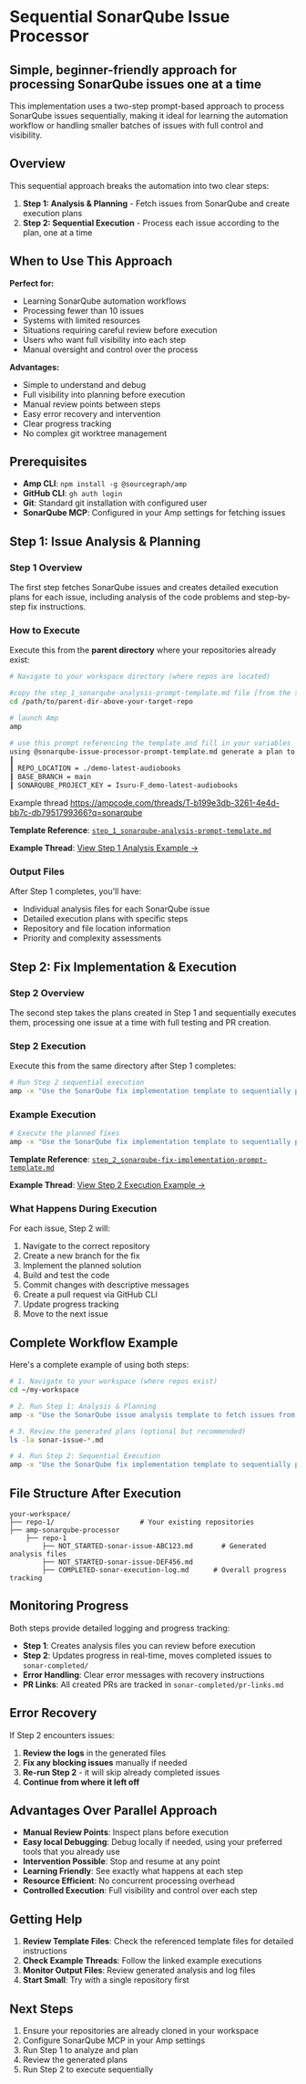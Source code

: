 # Sequential SonarQube Issue Processor

## Simple, beginner-friendly approach for processing SonarQube issues one at a time

This implementation uses a two-step prompt-based approach to process SonarQube issues sequentially, making it ideal for learning the automation workflow or handling smaller batches of issues with full control and visibility.

## Overview

This sequential approach breaks the automation into two clear steps:

1. **Step 1: Analysis & Planning** - Fetch issues from SonarQube and create execution plans
2. **Step 2: Sequential Execution** - Process each issue according to the plan, one at a time

## When to Use This Approach

**Perfect for:**
- Learning SonarQube automation workflows
- Processing fewer than 10 issues
- Systems with limited resources
- Situations requiring careful review before execution
- Users who want full visibility into each step
- Manual oversight and control over the process

**Advantages:**
- Simple to understand and debug
- Full visibility into planning before execution
- Manual review points between steps
- Easy error recovery and intervention
- Clear progress tracking
- No complex git worktree management

## Prerequisites

- **Amp CLI**: `npm install -g @sourcegraph/amp`
- **GitHub CLI**: `gh auth login` 
- **Git**: Standard git installation with configured user
- **SonarQube MCP**: Configured in your Amp settings for fetching issues

## Step 1: Issue Analysis & Planning

### Step 1 Overview

The first step fetches SonarQube issues and creates detailed execution plans for each issue, including analysis of the code problems and step-by-step fix instructions.

### How to Execute

Execute this from the **parent directory** where your repositories already exist:

```bash
# Navigate to your workspace directory (where repos are located) 

#copy the step_1_sonarqube-analysis-prompt-template.md file [from the sequential-simple folder] to the parent directory
cd /path/to/parent-dir-above-your-target-repo 

# launch Amp
amp

# use this prompt referencing the template and fill in your variables 
using @sonarqube-issue-processor-prompt-template.md generate a plan to fix the issues
┃
┃ REPO_LOCATION = ./demo-latest-audiobooks
┃ BASE_BRANCH = main
┃ SONARQUBE_PROJECT_KEY = Isuru-F_demo-latest-audiobooks
```

Example thread <https://ampcode.com/threads/T-b199e3db-3261-4e4d-bb7c-db7951799366?q=sonarqube>


**Template Reference**: [`step_1_sonarqube-analysis-prompt-template.md`](./step_1_sonarqube-analysis-prompt-template.md)

**Example Thread**: [View Step 1 Analysis Example →](LINK_TO_STEP_1_THREAD)

### Output Files

After Step 1 completes, you'll have:
- Individual analysis files for each SonarQube issue
- Detailed execution plans with specific steps
- Repository and file location information
- Priority and complexity assessments

## Step 2: Fix Implementation & Execution

### Step 2 Overview

The second step takes the plans created in Step 1 and sequentially executes them, processing one issue at a time with full testing and PR creation.

### Step 2 Execution

Execute this from the same directory after Step 1 completes:

```bash
# Run Step 2 sequential execution
amp -x "Use the SonarQube fix implementation template to sequentially process all planned issues. Follow the step_2_sonarqube-fix-implementation-prompt-template.md template."
```

### Example Execution

```bash
# Execute the planned fixes
amp -x "Use the SonarQube fix implementation template to sequentially process all planned issues from Step 1. Follow the step_2_sonarqube-fix-implementation-prompt-template.md template and process issues one by one."
```

**Template Reference**: [`step_2_sonarqube-fix-implementation-prompt-template.md`](./step_2_sonarqube-fix-implementation-prompt-template.md)

**Example Thread**: [View Step 2 Execution Example →](LINK_TO_STEP_2_THREAD)

### What Happens During Execution

For each issue, Step 2 will:
1. Navigate to the correct repository
2. Create a new branch for the fix
3. Implement the planned solution
4. Build and test the code
5. Commit changes with descriptive messages
6. Create a pull request via GitHub CLI
7. Update progress tracking
8. Move to the next issue

## Complete Workflow Example

Here's a complete example of using both steps:

```bash
# 1. Navigate to your workspace (where repos exist)
cd ~/my-workspace

# 2. Run Step 1: Analysis & Planning
amp -x "Use the SonarQube issue analysis template to fetch issues from organization 'my-sonarqube-org' and create execution plans. Follow the step_1_sonarqube-analysis-prompt-template.md template."

# 3. Review the generated plans (optional but recommended)
ls -la sonar-issue-*.md

# 4. Run Step 2: Sequential Execution  
amp -x "Use the SonarQube fix implementation template to sequentially process all planned issues from Step 1. Follow the step_2_sonarqube-fix-implementation-prompt-template.md template."
```

## File Structure After Execution

```text
your-workspace/
├── repo-1/                     # Your existing repositories
├── amp-sonarqube-processor
    ├── repo-1
        ├── NOT_STARTED-sonar-issue-ABC123.md       # Generated analysis files
        ├── NOT_STARTED-sonar-issue-DEF456.md
        ├── COMPLETED-sonar-execution-log.md      # Overall progress tracking
```

## Monitoring Progress

Both steps provide detailed logging and progress tracking:

- **Step 1**: Creates analysis files you can review before execution
- **Step 2**: Updates progress in real-time, moves completed issues to `sonar-completed/`
- **Error Handling**: Clear error messages with recovery instructions
- **PR Links**: All created PRs are tracked in `sonar-completed/pr-links.md`

## Error Recovery

If Step 2 encounters issues:

1. **Review the logs** in the generated files
2. **Fix any blocking issues** manually if needed
3. **Re-run Step 2** - it will skip already completed issues
4. **Continue from where it left off**

## Advantages Over Parallel Approach

- **Manual Review Points**: Inspect plans before execution
- **Easy local Debugging**: Debug locally if needed, using your preferred tools that you already use
- **Intervention Possible**: Stop and resume at any point
- **Learning Friendly**: See exactly what happens at each step
- **Resource Efficient**: No concurrent processing overhead
- **Controlled Execution**: Full visibility and control over each step


## Getting Help

1. **Review Template Files**: Check the referenced template files for detailed instructions
2. **Check Example Threads**: Follow the linked example executions
3. **Monitor Output Files**: Review generated analysis and log files
4. **Start Small**: Try with a single repository first

## Next Steps

1. Ensure your repositories are already cloned in your workspace
2. Configure SonarQube MCP in your Amp settings
3. Run Step 1 to analyze and plan
4. Review the generated plans
5. Run Step 2 to execute sequentially
